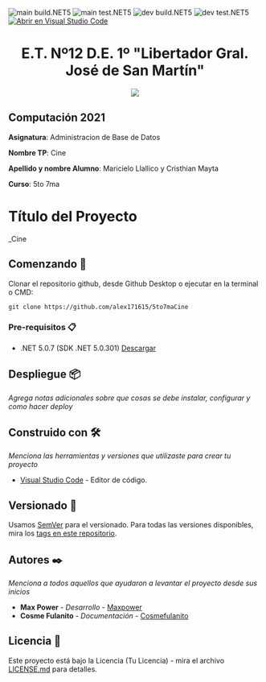 <!-- Completa abajo cambiando ET12DE1Computacion a tu user|organización y template a tu repo, te recomiendo usar el Find & Replace de tu editor -->
![main build.NET5](https://github.com/alex171615/5to7maCine/workflows/main-build.NET5/badge.svg?branch=main) ![main test.NET5](https://github.com/alex171615/5to7maCine/workflows/main-test.NET5/badge.svg?branch=main)
![dev build.NET5](https://github.com/alex171615/5to7maCine/workflows/dev-build.NET5/badge.svg?branch=dev) ![dev test.NET5](https://github.com/alex171615/5to7maCine/workflows/dev-test.NET5/badge.svg?branch=dev)
[![Abrir en Visual Studio Code](https://open.vscode.dev/badges/open-in-vscode.svg)](https://open.vscode.dev/alex171615/5to7maCine)
<!-- Borra este comentario y linea después haber cambiado arriba las ocurrencias de tu usuario/repo -->

<h1 align="center">E.T. Nº12 D.E. 1º "Libertador Gral. José de San Martín"</h1>
<p align="center">
  <img src="https://et12.edu.ar/imgs/et12.png">
</p>

## Computación 2021

**Asignatura**: Administracion de Base de Datos 

**Nombre TP**: Cine 

**Apellido y nombre Alumno**:  Maricielo Llallico y Cristhian Mayta  

**Curso**: 5to 7ma 

# Título del Proyecto 

_Cine 

## Comenzando 🚀

Clonar el repositorio github, desde Github Desktop o ejecutar en la terminal o CMD:

```
git clone https://github.com/alex171615/5to7maCine
```

### Pre-requisitos 📋

- .NET 5.0.7 (SDK .NET 5.0.301) [Descargar](https://dotnet.microsoft.com/download/dotnet/5.0)

## Despliegue 📦

_Agrega notas adicionales sobre que cosas se debe instalar, configurar y como hacer deploy_

## Construido con 🛠️

_Menciona las herramientas y versiones que utilizaste para crear tu proyecto_

* [Visual Studio Code](https://code.visualstudio.com/#alt-downloads) - Editor de código.

## Versionado 📌

Usamos [SemVer](http://semver.org/) para el versionado. Para todas las versiones disponibles, mira los [tags en este repositorio](https://github.com/alex171615/5to7maCine/tags).

## Autores ✒️

_Menciona a todos aquellos que ayudaron a levantar el proyecto desde sus inicios_

* **Max Power** - *Desarrollo* - [Maxpower](https://github.com/maxpower)
* **Cosme Fulanito** - *Documentación* - [Cosmefulanito](#Cosmefulanito)

## Licencia 📄

Este proyecto está bajo la Licencia (Tu Licencia) - mira el archivo [LICENSE.md](LICENSE.md) para detalles.